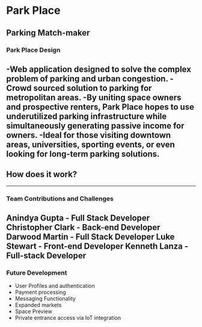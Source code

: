 # Park Place
Parking Match-maker
---
### Park Place Design
-Web application designed to solve the complex problem of parking and urban congestion.
-Crowd sourced solution to parking for metropolitan areas.
-By uniting space owners and prospective renters, Park Place hopes to use underutilized parking infrastructure while simultaneously generating passive income for owners.
-Ideal for those visiting downtown areas, universities, sporting events, or even looking for long-term parking solutions.
---
## How does it work?
---
### Team Contributions and Challenges
Anindya Gupta - Full Stack Developer
Christopher Clark - Back-end Developer
Darwood Martin - Full Stack Developer
Luke Stewart - Front-end Developer
Kenneth Lanza - Full-stack Developer
---
### Future Development
- User Profiles and authentication
- Payment processing
- Messaging Functionality
- Expanded markets
- Space Preview
- Private entrance access via IoT integration
